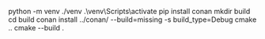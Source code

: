 python -m venv ./venv
.\venv\Scripts\activate
pip install conan
mkdir build
cd build
conan install ../conan/ --build=missing -s build_type=Debug
cmake ..
cmake --build .
